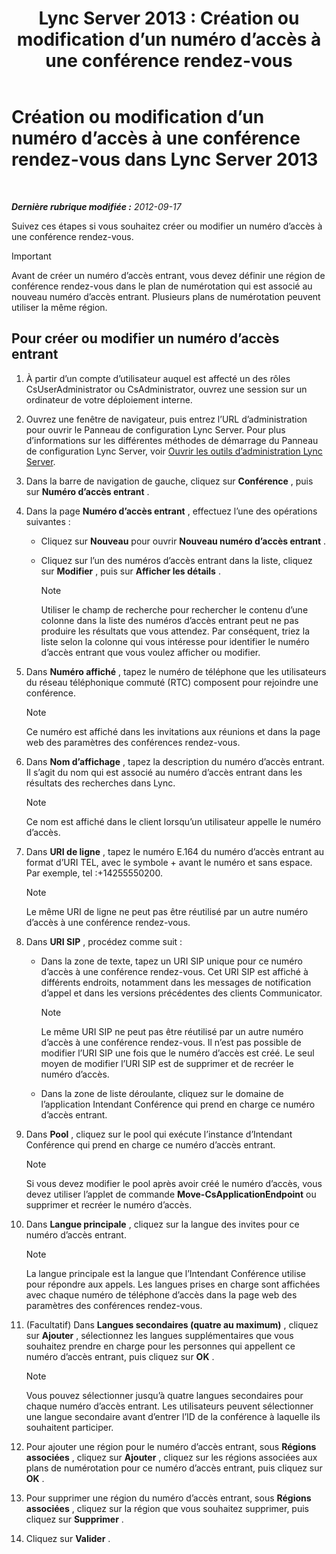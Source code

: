 ﻿---
title: 'Lync Server 2013 : Création ou modification d’un numéro d’accès à une conférence rendez-vous'
TOCTitle: Création ou modification d’un numéro d’accès à une conférence rendez-vous
ms:assetid: 06f55c28-57f8-4d4e-8313-9740846796d9
ms:mtpsurl: https://technet.microsoft.com/fr-fr/library/Gg398126(v=OCS.15)
ms:contentKeyID: 49296146
ms.date: 05/20/2016
mtps_version: v=OCS.15
ms.translationtype: HT
---

# Création ou modification d’un numéro d’accès à une conférence rendez-vous dans Lync Server 2013

 

_**Dernière rubrique modifiée :** 2012-09-17_

Suivez ces étapes si vous souhaitez créer ou modifier un numéro d’accès à une conférence rendez-vous.

> [!important]  
> Avant de créer un numéro d’accès entrant, vous devez définir une région de conférence rendez-vous dans le plan de numérotation qui est associé au nouveau numéro d’accès entrant. Plusieurs plans de numérotation peuvent utiliser la même région.

## Pour créer ou modifier un numéro d’accès entrant

1.  À partir d’un compte d’utilisateur auquel est affecté un des rôles CsUserAdministrator ou CsAdministrator, ouvrez une session sur un ordinateur de votre déploiement interne.

2.  Ouvrez une fenêtre de navigateur, puis entrez l’URL d’administration pour ouvrir le Panneau de configuration Lync Server. Pour plus d’informations sur les différentes méthodes de démarrage du Panneau de configuration Lync Server, voir [Ouvrir les outils d’administration Lync Server](lync-server-2013-open-lync-server-administrative-tools.md).

3.  Dans la barre de navigation de gauche, cliquez sur **Conférence** , puis sur **Numéro d’accès entrant** .

4.  Dans la page **Numéro d’accès entrant** , effectuez l’une des opérations suivantes :
    
      - Cliquez sur **Nouveau** pour ouvrir **Nouveau numéro d’accès entrant** .
    
      - Cliquez sur l’un des numéros d’accès entrant dans la liste, cliquez sur **Modifier** , puis sur **Afficher les détails** .
        
        > [!note]  
        > Utiliser le champ de recherche pour rechercher le contenu d’une colonne dans la liste des numéros d’accès entrant peut ne pas produire les résultats que vous attendez. Par conséquent, triez la liste selon la colonne qui vous intéresse pour identifier le numéro d’accès entrant que vous voulez afficher ou modifier.

5.  Dans **Numéro affiché** , tapez le numéro de téléphone que les utilisateurs du réseau téléphonique commuté (RTC) composent pour rejoindre une conférence.
    
    > [!note]  
    > Ce numéro est affiché dans les invitations aux réunions et dans la page web des paramètres des conférences rendez-vous.

6.  Dans **Nom d’affichage** , tapez la description du numéro d’accès entrant. Il s’agit du nom qui est associé au numéro d’accès entrant dans les résultats des recherches dans Lync.
    
    > [!note]  
    > Ce nom est affiché dans le client lorsqu’un utilisateur appelle le numéro d’accès.

7.  Dans **URI de ligne** , tapez le numéro E.164 du numéro d’accès entrant au format d’URI TEL, avec le symbole + avant le numéro et sans espace. Par exemple, tel :+14255550200.
    
    > [!note]  
    > Le même URI de ligne ne peut pas être réutilisé par un autre numéro d’accès à une conférence rendez-vous.

8.  Dans **URI SIP** , procédez comme suit :
    
      - Dans la zone de texte, tapez un URI SIP unique pour ce numéro d’accès à une conférence rendez-vous. Cet URI SIP est affiché à différents endroits, notamment dans les messages de notification d’appel et dans les versions précédentes des clients Communicator.
        
        > [!note]  
        > Le même URI SIP ne peut pas être réutilisé par un autre numéro d’accès à une conférence rendez-vous. Il n’est pas possible de modifier l’URI SIP une fois que le numéro d’accès est créé. Le seul moyen de modifier l’URI SIP est de supprimer et de recréer le numéro d’accès.    
      - Dans la zone de liste déroulante, cliquez sur le domaine de l’application Intendant Conférence qui prend en charge ce numéro d’accès entrant.

9.  Dans **Pool** , cliquez sur le pool qui exécute l’instance d’Intendant Conférence qui prend en charge ce numéro d’accès entrant.
    
    > [!note]  
    > Si vous devez modifier le pool après avoir créé le numéro d’accès, vous devez utiliser l’applet de commande <strong>Move-CsApplicationEndpoint</strong> ou supprimer et recréer le numéro d’accès.

10. Dans **Langue principale** , cliquez sur la langue des invites pour ce numéro d’accès entrant.
    
    > [!note]  
    > La langue principale est la langue que l’Intendant Conférence utilise pour répondre aux appels. Les langues prises en charge sont affichées avec chaque numéro de téléphone d’accès dans la page web des paramètres des conférences rendez-vous.

11. (Facultatif) Dans **Langues secondaires (quatre au maximum)** , cliquez sur **Ajouter** , sélectionnez les langues supplémentaires que vous souhaitez prendre en charge pour les personnes qui appellent ce numéro d’accès entrant, puis cliquez sur **OK** .
    
    > [!note]  
    > Vous pouvez sélectionner jusqu’à quatre langues secondaires pour chaque numéro d’accès entrant. Les utilisateurs peuvent sélectionner une langue secondaire avant d’entrer l’ID de la conférence à laquelle ils souhaitent participer.

12. Pour ajouter une région pour le numéro d’accès entrant, sous **Régions associées** , cliquez sur **Ajouter** , cliquez sur les régions associées aux plans de numérotation pour ce numéro d’accès entrant, puis cliquez sur **OK** .

13. Pour supprimer une région du numéro d’accès entrant, sous **Régions associées** , cliquez sur la région que vous souhaitez supprimer, puis cliquez sur **Supprimer** .

14. Cliquez sur **Valider** .

